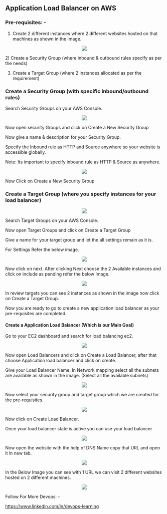## Application Load Balancer on AWS

### Pre-requisites: -

1) Create 2 different instances where 2 different websites hosted on that machines as shown in the image.
<p align="center"><img src="Images/lb_ex01/lb1.jpg"/></p>
2) Create a Security Group (where inbound & outbound rules specify as per the needs)

3) Create a Target Group (where 2 instances allocated as per the requirement)


### Create a Security Group (with specific inbound/outbound rules)
Search Security Groups on your AWS Console.
<p align="center"><img src="Images/lb_ex01/lb2.jpg"/></p>
Now open security Groups and click on Create a New Security Group

Now give a name & description for your Security Group.

Specify the Inbound rule as HTTP and Source anywhere so your website is accessible globally.

Note: Its important to specify inbound rule as HTTP & Source as anywhere.
<p align="center"><img src="Images/lb_ex01/lb3.jpg"/></p>
Now Click on Create a New Security Group

### Create a Target Group (where you specify instances for your load balancer)
<p align="center"><img src="Images/lb_ex01/lb4.jpg"/></p>
Search Target Groups on your AWS Console.

Now open Target Groups and click on Create a Target Group

Give a name for your target group and let the all settings remain as it is.

For Settings Refer the below image.
<p align="center"><img src="Images/lb_ex01/lb5.jpg"/></p>
Now click on next. After clicking Next choose the 2 Available instances and click on include as pending refer the below Image.
<p align="center"><img src="Images/lb_ex01/lb6.jpg"/></p>
In review targets you can see 2 instances as shown in the image now click on Create a Target Group.

Now you are ready to go to create a new application load balancer as your pre-requisites are completed.

#### Create a Application Load Balancer (Which is our Main Goal)
Go to your EC2 dashboard and search for load balancing ec2.
<p align="center"><img src="Images/lb_ex01/lb7.jpg"/></p>
Now open Load Balancers and click on Create a Load Balancer, after that choose Application load balancer and click on create.

Give your Load Balancer Name. In Network mapping select all the subnets are available as shown in the image. (Select all the available subnets)
<p align="center"><img src="Images/lb_ex01/lb8.jpg"/></p>
Now select your security group and target group which we are created for the pre-requisites.
<p align="center"><img src="Images/lb_ex01/lb9.jpg"/></p>
Now click on Create Load Balancer.

Once your load balancer state is active you can use your load balancer 
<p align="center"><img src="Images/lb_ex01/lb10.jpg"/></p>
Now open the website with the help of DNS Name copy that URL and open it in new tab.
<p align="center"><img src="Images/lb_ex01/lb11.jpg"/></p>
In the Below Image you can see with 1 URL we can visit 2 different websites hosted on 2 different machines.
<p align="center"><img src="Images/lb_ex01/lb12.jpg"/></p>
Follow For More Devops: -

https://www.linkedin.com/in/devops-learning
